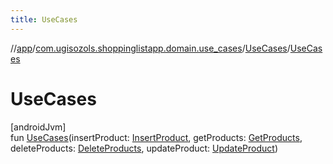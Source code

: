 ```yaml
---
title: UseCases
---
```

//[app](../../../index.html)/[com.ugisozols.shoppinglistapp.domain.use_cases](../index.html)/[UseCases](index.html)/[UseCases](-use-cases.html)



# UseCases



[androidJvm]\
fun [UseCases](-use-cases.html)(insertProduct: [InsertProduct](../-insert-product/index.html), getProducts: [GetProducts](../-get-products/index.html), deleteProducts: [DeleteProducts](../-delete-products/index.html), updateProduct: [UpdateProduct](../-update-product/index.html))




